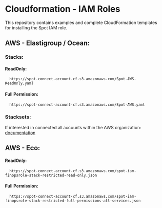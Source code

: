 # Cloudformation - IAM Roles

This repository contains examples and complete CloudFormation templates for installing the Spot IAM role.

## AWS - Elastigroup / Ocean:
### Stacks:
#### ReadOnly: 
```
  https://spot-connect-account-cf.s3.amazonaws.com/Spot-AWS-ReadOnly.yaml
```
#### Full Permission:
```
  https://spot-connect-account-cf.s3.amazonaws.com/Spot-AWS.yaml
```

### Stacksets:
If interested in connected all accounts within the AWS organization: [documentation](/spotinst-examples/Utilities/AWS/StackSet/README.md)

## AWS - Eco:
#### ReadOnly:
```
  https://spot-connect-account-cf.s3.amazonaws.com/spot-iam-finopsrole-stack-restricted-read-only.json
```
#### Full Permission:
```
  https://spot-connect-account-cf.s3.amazonaws.com/spot-iam-finopsrole-stack-restricted-full-permissions-all-services.json
```